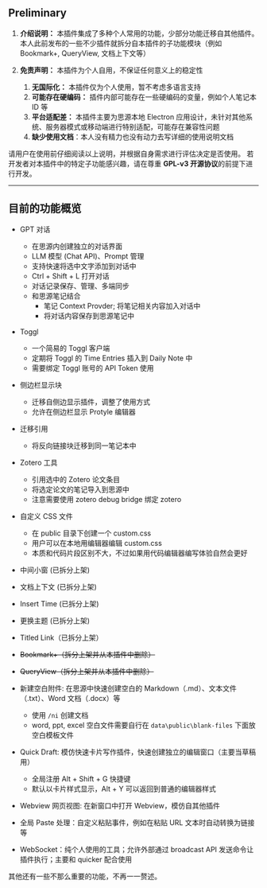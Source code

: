 
## Preliminary

1. **介绍说明：**  本插件集成了多种个人常用的功能，少部分功能迁移自其他插件。本人此前发布的一些不少插件就拆分自本插件的子功能模块（例如 Bookmark+, QueryView, 文档上下文等）
2. **免责声明：**  本插件为个人自用，不保证任何意义上的稳定性

    1. **无国际化：**  本插件仅为个人使用，暂不考虑多语言支持
    2. **可能存在硬编码：**  插件内部可能存在一些硬编码的变量，例如个人笔记本 ID 等
    3. **平台适配差：**  本插件主要为思源本地 Electron 应用设计，未针对其他系统、服务器模式或移动端进行特别适配，可能存在兼容性问题
    4. **缺少使用文档**：本人没有精力也没有动力去写详细的使用说明文档

请用户在使用前仔细阅读以上说明，并根据自身需求进行评估决定是否使用。
若开发者对本插件中的特定子功能感兴趣，请在尊重 **GPL-v3 开源协议**的前提下进行开发。

---

## 目前的功能概览

* GPT 对话

  * 在思源内创建独立的对话界面
  * LLM 模型 (Chat API)、Prompt 管理
  * 支持快速将选中文字添加到对话中
  * Ctrl + Shift + L 打开对话
  * 对话记录保存、管理、多端同步
  * 和思源笔记结合
    * 笔记 Context Provder; 将笔记相关内容加入对话中
    * 将对话内容保存到思源笔记中
* Toggl

  * 一个简易的 Toggl 客户端
  * 定期将 Toggl 的 Time Entries 插入到 Daily Note 中
  * 需要绑定 Toggl 账号的 API Token 使用
* 侧边栏显示块

  * 迁移自侧边显示插件，调整了使用方式
  * 允许在侧边栏显示 Protyle 编辑器
* 迁移引用

  * 将反向链接块迁移到同一笔记本中
* Zotero 工具

  * 引用选中的 Zotero 论文条目
  * 将选定论文的笔记导入到思源中
  * 注意需要使用 zotero debug bridge 绑定 zotero
* 自定义 CSS 文件

  * 在 public 目录下创建一个 custom.css
  * 用户可以在本地用编辑器编辑 custom.css
  * 本质和代码片段区别不大，不过如果用代码编辑器编写体验自然会更好
* 中间小窗 (已拆分上架)
* 文档上下文 (已拆分上架)
* Insert Time  (已拆分上架)
* 更换主题 (已拆分上架)
* Titled Link（已拆分上架）
* ~~Bookmark+（拆分上架并从本插件中删除）~~
* ~~QueryView（拆分上架并从本插件中删除）~~
* 新建空白附件: 在思源中快速创建空白的 Markdown（.md）、文本文件（.txt）、Word 文档（.docx）等

  * 使用 `/ni`​ 创建文档
  * word, ppt, excel 空白文件需要自行在 `data\public\blank-files`​ 下面放空白模板文件
* Quick Draft: 模仿快速卡片写作插件，快速创建独立的编辑窗口（主要当草稿用）

  * 全局注册 Alt + Shift + G 快捷键
  * 默认以卡片样式显示，Alt + Y 可以返回到普通的编辑器样式
* Webview 网页视图: 在新窗口中打开 Webview，模仿自其他插件
* 全局 Paste 处理：自定义粘贴事件，例如在粘贴 URL 文本时自动转换为链接等
* WebSocket：纯个人使用的工具；允许外部通过 broadcast API 发送命令让插件执行；主要和 quicker 配合使用

其他还有一些不那么重要的功能，不再一一赘述。

‍
